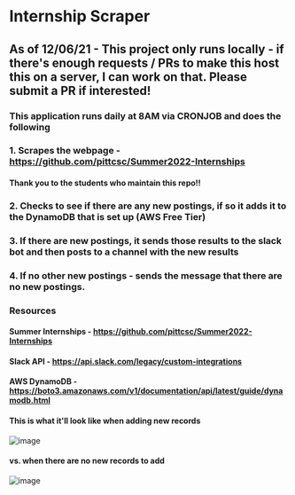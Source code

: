 # Internship Scraper
## As of 12/06/21 - This project only runs locally - if there's enough requests / PRs to make this host this on a server, I can work on that. Please submit a PR if interested!<br>
### This application runs daily at 8AM via CRONJOB and does the following
### 1. Scrapes the webpage - https://github.com/pittcsc/Summer2022-Internships
#### Thank you to the students who maintain this repo!!
### 2. Checks to see if there are any new postings, if so it adds it to the DynamoDB that is set up (AWS Free Tier)
### 3. If there are new postings, it sends those results to the slack bot and then posts to a channel with the new results
### 4. If no other new postings - sends the message that there are no new postings.


### Resources
#### Summer Internships - https://github.com/pittcsc/Summer2022-Internships
#### Slack API - https://api.slack.com/legacy/custom-integrations
#### AWS DynamoDB - https://boto3.amazonaws.com/v1/documentation/api/latest/guide/dynamodb.html

#### This is what it'll look like when adding new records
![image](https://user-images.githubusercontent.com/55965440/135736716-1aa0b39c-6c2c-407f-a9ee-0a81bafe7f10.png)

#### vs. when there are no new records to add
![image](https://user-images.githubusercontent.com/55965440/135736724-a9c9d668-75fa-46d9-b081-90a2c7f0faf3.png)

